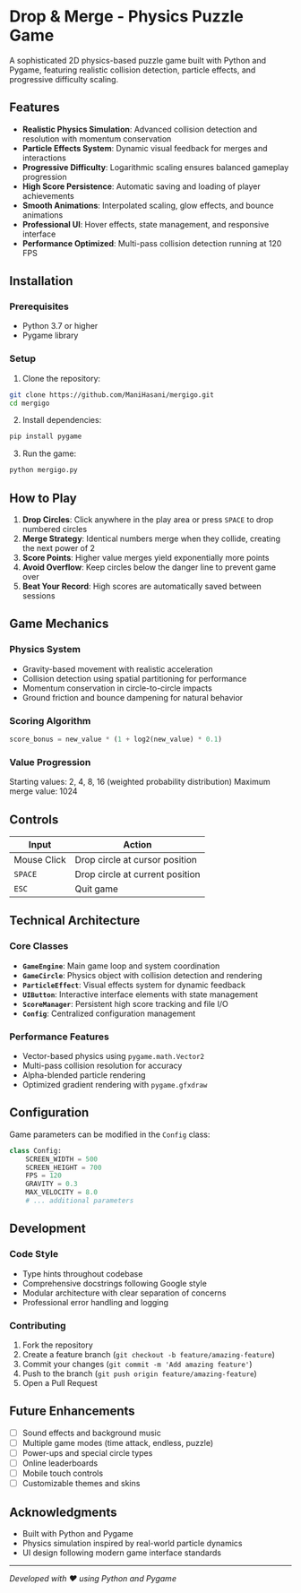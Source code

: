 # Drop & Merge - Physics Puzzle Game

A sophisticated 2D physics-based puzzle game built with Python and Pygame, featuring realistic collision detection, particle effects, and progressive difficulty scaling.

## Features

- **Realistic Physics Simulation**: Advanced collision detection and resolution with momentum conservation
- **Particle Effects System**: Dynamic visual feedback for merges and interactions  
- **Progressive Difficulty**: Logarithmic scaling ensures balanced gameplay progression
- **High Score Persistence**: Automatic saving and loading of player achievements
- **Smooth Animations**: Interpolated scaling, glow effects, and bounce animations
- **Professional UI**: Hover effects, state management, and responsive interface
- **Performance Optimized**: Multi-pass collision detection running at 120 FPS

## Installation

### Prerequisites

- Python 3.7 or higher
- Pygame library

### Setup

1. Clone the repository:
```bash
git clone https://github.com/ManiHasani/mergigo.git
cd mergigo
```

2. Install dependencies:
```bash
pip install pygame
```

3. Run the game:
```bash
python mergigo.py
```

## How to Play

1. **Drop Circles**: Click anywhere in the play area or press `SPACE` to drop numbered circles
2. **Merge Strategy**: Identical numbers merge when they collide, creating the next power of 2
3. **Score Points**: Higher value merges yield exponentially more points
4. **Avoid Overflow**: Keep circles below the danger line to prevent game over
5. **Beat Your Record**: High scores are automatically saved between sessions

## Game Mechanics

### Physics System
- Gravity-based movement with realistic acceleration
- Collision detection using spatial partitioning for performance
- Momentum conservation in circle-to-circle impacts
- Ground friction and bounce dampening for natural behavior

### Scoring Algorithm
```python
score_bonus = new_value * (1 + log2(new_value) * 0.1)
```

### Value Progression
Starting values: 2, 4, 8, 16 (weighted probability distribution)
Maximum merge value: 1024

## Controls

| Input | Action |
|-------|--------|
| Mouse Click | Drop circle at cursor position |
| `SPACE` | Drop circle at current position |
| `ESC` | Quit game |

## Technical Architecture

### Core Classes

- **`GameEngine`**: Main game loop and system coordination
- **`GameCircle`**: Physics object with collision detection and rendering
- **`ParticleEffect`**: Visual effects system for dynamic feedback
- **`UIButton`**: Interactive interface elements with state management
- **`ScoreManager`**: Persistent high score tracking and file I/O
- **`Config`**: Centralized configuration management

### Performance Features

- Vector-based physics using `pygame.math.Vector2`
- Multi-pass collision resolution for accuracy
- Alpha-blended particle rendering
- Optimized gradient rendering with `pygame.gfxdraw`

## Configuration

Game parameters can be modified in the `Config` class:

```python
class Config:
    SCREEN_WIDTH = 500
    SCREEN_HEIGHT = 700
    FPS = 120
    GRAVITY = 0.3
    MAX_VELOCITY = 8.0
    # ... additional parameters
```

## Development

### Code Style
- Type hints throughout codebase
- Comprehensive docstrings following Google style
- Modular architecture with clear separation of concerns
- Professional error handling and logging

### Contributing

1. Fork the repository
2. Create a feature branch (`git checkout -b feature/amazing-feature`)
3. Commit your changes (`git commit -m 'Add amazing feature'`)
4. Push to the branch (`git push origin feature/amazing-feature`)
5. Open a Pull Request

## Future Enhancements

- [ ] Sound effects and background music
- [ ] Multiple game modes (time attack, endless, puzzle)
- [ ] Power-ups and special circle types
- [ ] Online leaderboards
- [ ] Mobile touch controls
- [ ] Customizable themes and skins

## Acknowledgments

- Built with Python and Pygame
- Physics simulation inspired by real-world particle dynamics
- UI design following modern game interface standards

---

*Developed with ❤️ using Python and Pygame*